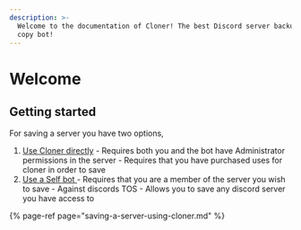 ```yaml
---
description: >-
  Welcome to the documentation of Cloner! The best Discord server backup and
  copy bot!
---
```


# Welcome

## Getting started <a id="getting-started"></a>

For saving a server you have two options,

1. ​[Use Cloner directly](saving-a-server-using-cloner.md) - Requires both you and the bot have Administrator permissions in the server - Requires that you have purchased uses for cloner in order to save
2. ​[Use a Self bot ](saving-and-loading-servers/saving-a-server-using-the-selfbot.md)- Requires that you are a member of the server you wish to save - Against discords TOS - Allows you to save any discord server you have access to

{% page-ref page="saving-a-server-using-cloner.md" %}





